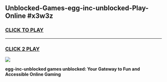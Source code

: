 
## Unblocked-Games-egg-inc-unblocked-Play-Online #x3w3z
<h3>
<a href="https://news.freeplayer.one?title=egg-inc-unblocked&ref=3">CLICK TO PLAY</a></h3>
<hr>

<h3>
<a href="https://news.freeplayer.one?title=egg-inc-unblocked&ref=3">CLICK 2 PLAY</a>
  
</h3>

<a href="https://news.freeplayer.one?title=egg-inc-unblocked&ref=3"><img src="https://clearcache.store/games.png"></a>


**egg-inc-unblocked games unblocked: Your Gateway to Fun and Accessible Online Gaming**
